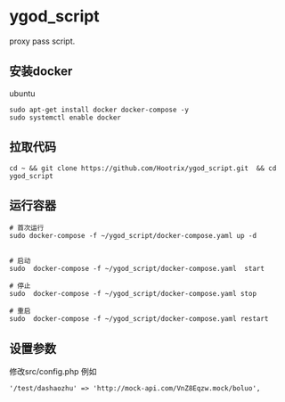 # ygod_script
proxy pass  script. 


## 安装docker

ubuntu
```
sudo apt-get install docker docker-compose -y
sudo systemctl enable docker
```

## 拉取代码

```
cd ~ && git clone https://github.com/Hootrix/ygod_script.git  && cd ygod_script
```

## 运行容器

```
# 首次运行
sudo docker-compose -f ~/ygod_script/docker-compose.yaml up -d


# 启动
sudo  docker-compose -f ~/ygod_script/docker-compose.yaml  start

# 停止
sudo  docker-compose -f ~/ygod_script/docker-compose.yaml stop

# 重启
sudo  docker-compose -f ~/ygod_script/docker-compose.yaml restart
```

## 设置参数

修改src/config.php 例如
```
'/test/dashaozhu' => 'http://mock-api.com/VnZ8Eqzw.mock/boluo',
```